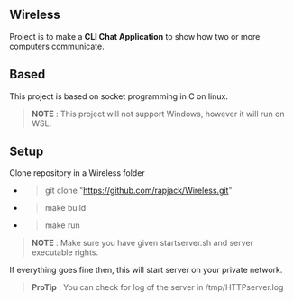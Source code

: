 ## Wireless
Project is to make a **CLI Chat Application** to show how two or more computers
communicate.

## Based
This project is based on socket programming in C on linux.
> **NOTE** : This project will not support Windows, however it will run on WSL.

## Setup
Clone repository in a Wireless folder
- > git clone "https://github.com/rapjack/Wireless.git"
- > make build
- > make run

> **NOTE** : Make sure you have given startserver.sh and server executable rights.

If everything goes fine then, this will start server on your private network.

> **ProTip** : You can check for log of the server in /tmp/HTTPserver.log
